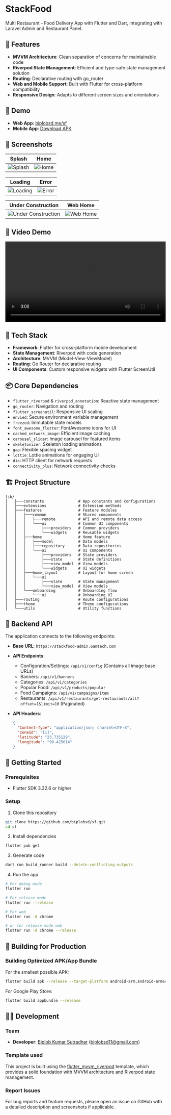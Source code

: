 # StackFood

Multi Restaurant - Food Delivery App with Flutter and Dart, integrating with Laravel Admin and Restaurant Panel.

## 🎯 Features

- **MVVM Architecture**: Clean separation of concerns for maintainable code
- **Riverpod State Management**: Efficient and type-safe state management solution
- **Routing**: Declarative routing with go_router
- **Web and Mobile Support**: Built with Flutter for cross-platform compatibility
- **Responsive Design**: Adapts to different screen sizes and orientations

## 🚀 Demo

- **Web App**: [biplobsd.me/sf](https://biplobsd.me/sf)
- **Mobile App**: [Download APK](https://github.com/biplobsd/sf/releases/latest/download/sf.apk)

## 📱 Screenshots

| Splash                                                     | Home                                       |
|------------------------------------------------------------|--------------------------------------------|
| ![Splash](/screenshots/splash.jpg)                         | ![Home](/screenshots/home.jpg)             |

| Loading                              | Error                            |
|--------------------------------------|----------------------------------|
| ![Loading](/screenshots/loading.jpg) | ![Error](/screenshots/error.jpg) |

| Under Construction                                         | Web Home                          |
|------------------------------------------------------------|-----------------------------------|
| ![Under Construction](/screenshots/under_construction.jpg) | ![Web Home](/screenshots/web.png) |

## 🎥 Video Demo

<video src="/screenshots/sf-demo.mp4" controls width="100%"></video>

## 🔧 Tech Stack

- **Framework**: Flutter for cross-platform mobile development
- **State Management**: Riverpod with code generation
- **Architecture**: MVVM (Model-View-ViewModel)
- **Routing**: Go Router for declarative routing
- **UI Components**: Custom responsive widgets with Flutter ScreenUtil

## 📦 Core Dependencies

- `flutter_riverpod` & `riverpod_annotation`: Reactive state management
- `go_router`: Navigation and routing
- `flutter_screenutil`: Responsive UI scaling
- `envied`: Secure environment variable management
- `freezed`: Immutable state models
- `font_awesome_flutter`: FontAwesome icons for UI
- `cached_network_image`: Efficient image caching
- `carousel_slider`: Image carousel for featured items
- `skeletonizer`: Skeleton loading animations
- `gap`: Flexible spacing widget
- `lottie`: Lottie animations for engaging UI
- `dio`: HTTP client for network requests
- `connectivity_plus`: Network connectivity checks

## 🏗️ Project Structure

```
lib/
│   ├───constants               # App constants and configurations
│   ├───extensions              # Extension methods
│   ├───features                # Feature modules
│   │   ├───common              # Shared components
│   │   │   ├───remote          # API and remote data access
│   │   │   └───ui              # Common UI components
│   │   │       ├───providers   # Common providers
│   │   │       └───widgets     # Reusable widgets
│   │   ├───home                # Home feature
│   │   │   ├───model           # Data models
│   │   │   ├───repository      # Data repositories
│   │   │   └───ui              # UI components
│   │   │       ├───providers   # State providers
│   │   │       ├───state       # State definitions
│   │   │       ├───view_model  # View models
│   │   │       └───widgets     # UI widgets
│   │   ├───home_layout         # Layout for home screen
│   │   │   └───ui
│   │   │       ├───state       # State management
│   │   │       └───view_model  # View models
│   │   └───onboarding          # Onboarding flow
│   │       └───ui              # Onboarding UI
│   ├───routing                 # Route configurations
│   ├───theme                   # Theme configurations
│   └───utils                   # Utility functions
```

## 🔌 Backend API

The application connects to the following endpoints:

- **Base URL**: `https://stackfood-admin.6amtech.com`
- **API Endpoints**:
    - Configuration/Settings: `/api/v1/config` (Contains all image base URLs)
    - Banners: `/api/v1/banners`
    - Categories: `/api/v1/categories`
    - Popular Food: `/api/v1/products/popular`
    - Food Campaigns: `/api/v1/campaigns/item`
    - Restaurants: `/api/v1/restaurants/get-restaurants/all?offset=1&limit=10` (Paginated)

- **API Headers**:
  ```json
  {
    "Content-Type": "application/json; charset=UTF-8",
    "zoneId": "[1]",
    "latitude": "23.735129",
    "longitude": "90.425614"
  }
  ```

## 🚀 Getting Started

### Prerequisites

- Flutter SDK 3.32.6 or higher

### Setup

1. Clone this repository
```bash
git clone https://github.com/biplobsd/sf.git
cd sf
```

2. Install dependencies
```bash
flutter pub get
```

3. Generate code
```bash
dart run build_runner build --delete-conflicting-outputs
```

4. Run the app
```bash
# For debug mode
flutter run

# For release mode
flutter run --release

# For web
flutter run -d chrome

# or for release mode web
flutter run -d chrome --release
```

## 📱 Building for Production

### Building Optimized APK/App Bundle

For the smallest possible APK:
```bash
flutter build apk --release --target-platform android-arm,android-arm64 --split-per-abi
```

For Google Play Store:
```bash
flutter build appbundle --release
```

## 👨‍💻 Development

### Team
- **Developer**: [Biplob Kumar Sutradhar](https://github.com/biplobsd) (biplobsd11@gmail.com)

### Template used
This project is built using the [flutter_mvvm_riverpod](https://github.com/namanh11611/flutter_mvvm_riverpod) template, which provides a solid foundation with MVVM architecture and Riverpod state management.

### Report Issues
For bug reports and feature requests, please open an issue on GitHub with a detailed description and screenshots if applicable.